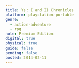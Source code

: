 ```yaml
---
title: Ys: I and II Chronicles
platform: playstation-portable
genre:
  - action-adventure
  - rpg
note: Premium Edition
digital: true
physical: true
guide: false
pending: false
posted: 2014-02-11
---
```

